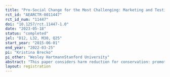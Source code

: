 ```yaml
---
title: "Pro-Social Change for the Most Challenging: Marketing and Testing Harm Reduction for Conservation"
rct_id: "AEARCTR-0011447"
rct_id_num: "11447"
doi: "10.1257/rct.11447-1.0"
date: "2023-05-18"
status: "completed"
jel: "D12, L32, M30, Q25"
start_year: "2015-06-01"
end_year: "2022-03-25"
pi: "Kristina Brecko"
pi_other: "Wesley HartmannStanford University"
abstract: "This paper considers harm reduction for conservation: promoting a product that attracts and reduces harm from an inframarginal consumer unmoved by calls for abstinence. We analyze residential water use, where lawn removal is favored by policymakers but is unappealing to heavy irrigators' aesthetic preferences. Using sequential field experiments, we show that a smart irrigation controller that efficiently maintains stigmatized ornamental landscapes appeals to the heaviest irrigators and generates large and long-lasting individual and social benefits: cost recovery in six months and water savings covering another household's basic needs. We find no evidence it cannibalizes abstinence (lawn removal)."
layout: registration
---
```


